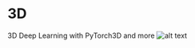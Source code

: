 # 3D
3D Deep Learning with PyTorch3D and more
![alt text](https://github.com/iryna-savchuk/3D/blob/master/Screenshot_cow.png?raw=true)